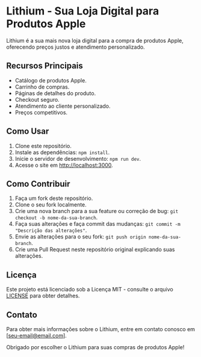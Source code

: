 # Lithium - Sua Loja Digital para Produtos Apple

Lithium é a sua mais nova loja digital para a compra de produtos Apple, oferecendo preços justos e atendimento personalizado.

## Recursos Principais

- Catálogo de produtos Apple.
- Carrinho de compras.
- Páginas de detalhes do produto.
- Checkout seguro.
- Atendimento ao cliente personalizado.
- Preços competitivos.

## Como Usar

1. Clone este repositório.
2. Instale as dependências: `npm install`.
3. Inicie o servidor de desenvolvimento: `npm run dev`.
4. Acesse o site em [http://localhost:3000](http://localhost:3000).

## Como Contribuir

1. Faça um fork deste repositório.
2. Clone o seu fork localmente.
3. Crie uma nova branch para a sua feature ou correção de bug: `git checkout -b nome-da-sua-branch`.
4. Faça suas alterações e faça commit das mudanças: `git commit -m "Descrição das alterações"`.
5. Envie as alterações para o seu fork: `git push origin nome-da-sua-branch`.
6. Crie uma Pull Request neste repositório original explicando suas alterações.

## Licença

Este projeto está licenciado sob a Licença MIT - consulte o arquivo [LICENSE](LICENSE) para obter detalhes.

## Contato

Para obter mais informações sobre o Lithium, entre em contato conosco em [seu-email@email.com].

Obrigado por escolher o Lithium para suas compras de produtos Apple!
